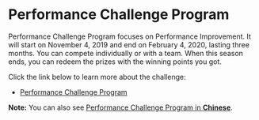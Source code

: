 # Performance Challenge Program

Performance Challenge Program focuses on Performance Improvement. It will start on November 4, 2019 and end on February 4, 2020, lasting three months. You can compete individually or with a team. When this season ends, you can redeem the prizes with the winning points you got.

Click the link below to learn more about the challenge:

- [Performance Challenge Program](performance-challenge.md)

**Note:** You can also see [Performance Challenge Program in **Chinese**](challenge-Programs/README-CN.md).
